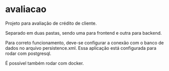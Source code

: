 # avaliacao

Projeto para avaliação de crédito de cliente.

Separado em duas pastas, sendo uma para frontend e outra para backend.

Para correto funcionamento, deve-se configurar a conexão com o banco de dados no arquivo persistence.xml. Essa aplicação está configurada para rodar com postgresql.

É possível também rodar com docker.
